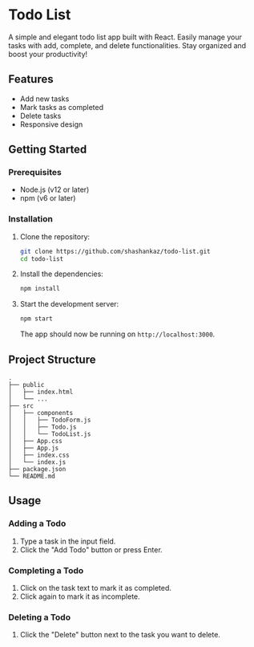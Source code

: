 # Todo List

A simple and elegant todo list app built with React. Easily manage your tasks with add, complete, and delete functionalities. Stay organized and boost your productivity!

## Features

- Add new tasks
- Mark tasks as completed
- Delete tasks
- Responsive design

## Getting Started

### Prerequisites

- Node.js (v12 or later)
- npm (v6 or later)

### Installation

1. Clone the repository:

   ```sh
   git clone https://github.com/shashankaz/todo-list.git
   cd todo-list
   ```

2. Install the dependencies:

   ```sh
   npm install
   ```

3. Start the development server:

   ```sh
   npm start
   ```

   The app should now be running on `http://localhost:3000`.

## Project Structure

```plaintext
.
├── public
│   ├── index.html
│   └── ...
├── src
│   ├── components
│   │   ├── TodoForm.js
│   │   ├── Todo.js
│   │   └── TodoList.js
│   ├── App.css
│   ├── App.js
│   ├── index.css
│   └── index.js
├── package.json
└── README.md
```

## Usage

### Adding a Todo

1. Type a task in the input field.
2. Click the "Add Todo" button or press Enter.

### Completing a Todo

1. Click on the task text to mark it as completed.
2. Click again to mark it as incomplete.

### Deleting a Todo

1. Click the "Delete" button next to the task you want to delete.
